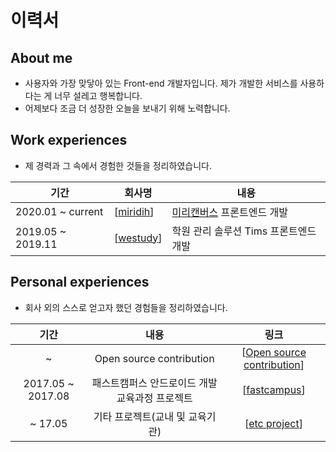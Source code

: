 # 이력서

## About me

- 사용자와 가장 맞닿아 있는 Front-end 개발자입니다. 제가 개발한 서비스를 사용하다는 게 너무 설레고 행복합니다.
- 어제보다 조금 더 성장한 오늘을 보내기 위해 노력합니다.

## Work experiences

- 제 경력과 그 속에서 경험한 것들을 정리하였습니다.

| 기간              | 회사명      | 내용                                                            |
| ----------------- | ----------- | --------------------------------------------------------------- |
| 2020.01 ~ current | [[miridih]] | [미리캔버스](https://www.miricanvas.com/design) 프론트엔드 개발 |
| 2019.05 ~ 2019.11 | [[westudy]] | 학원 관리 솔루션 Tims 프론트엔드 개발                           |

## Personal experiences

- 회사 외의 스스로 얻고자 했던 경험들을 정리하였습니다.

|       기간        |                      내용                      |             링크             |
| :---------------: | :--------------------------------------------: | :--------------------------: |
|         ~         |            Open source contribution            | [[Open source contribution]] |
| 2017.05 ~ 2017.08 | 패스트캠퍼스 안드로이드 개발 교육과정 프로젝트 |        [[fastcampus]]        |
|      ~ 17.05      |        기타 프로젝트(교내 및 교육기관)         |       [[etc project]]        |

[//begin]: # "Autogenerated link references for markdown compatibility"
[miridih]: miridih.md "미리디(미리캔버스)"
[westudy]: westudy.md "위스터디(weStudy)"
[Open source contribution]: <../Open source contribution.md> "Open source contribution"
[fastcampus]: fastcampus.md "fastcampus"
[etc project]: <etc project.md> "etc project"
[//end]: # "Autogenerated link references"
